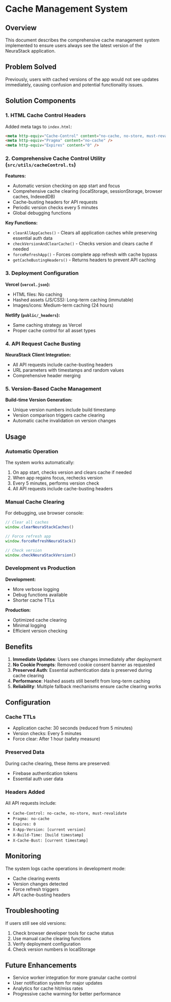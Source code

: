 # Cache Management System

## Overview

This document describes the comprehensive cache management system implemented to ensure users always see the latest version of the NeuraStack application.

## Problem Solved

Previously, users with cached versions of the app would not see updates immediately, causing confusion and potential functionality issues.

## Solution Components

### 1. HTML Cache Control Headers

Added meta tags to `index.html`:
```html
<meta http-equiv="Cache-Control" content="no-cache, no-store, must-revalidate" />
<meta http-equiv="Pragma" content="no-cache" />
<meta http-equiv="Expires" content="0" />
```

### 2. Comprehensive Cache Control Utility (`src/utils/cacheControl.ts`)

**Features:**
- Automatic version checking on app start and focus
- Comprehensive cache clearing (localStorage, sessionStorage, browser caches, IndexedDB)
- Cache-busting headers for API requests
- Periodic version checks every 5 minutes
- Global debugging functions

**Key Functions:**
- `clearAllAppCaches()` - Clears all application caches while preserving essential auth data
- `checkVersionAndClearCache()` - Checks version and clears cache if needed
- `forceRefreshApp()` - Forces complete app refresh with cache bypass
- `getCacheBustingHeaders()` - Returns headers to prevent API caching

### 3. Deployment Configuration

**Vercel (`vercel.json`):**
- HTML files: No caching
- Hashed assets (JS/CSS): Long-term caching (immutable)
- Images/icons: Medium-term caching (24 hours)

**Netlify (`public/_headers`):**
- Same caching strategy as Vercel
- Proper cache control for all asset types

### 4. API Request Cache Busting

**NeuraStack Client Integration:**
- All API requests include cache-busting headers
- URL parameters with timestamps and random values
- Comprehensive header merging

### 5. Version-Based Cache Management

**Build-time Version Generation:**
- Unique version numbers include build timestamp
- Version comparison triggers cache clearing
- Automatic cache invalidation on version changes

## Usage

### Automatic Operation

The system works automatically:
1. On app start, checks version and clears cache if needed
2. When app regains focus, rechecks version
3. Every 5 minutes, performs version check
4. All API requests include cache-busting headers

### Manual Cache Clearing

For debugging, use browser console:
```javascript
// Clear all caches
window.clearNeuraStackCaches()

// Force refresh app
window.forceRefreshNeuraStack()

// Check version
window.checkNeuraStackVersion()
```

### Development vs Production

**Development:**
- More verbose logging
- Debug functions available
- Shorter cache TTLs

**Production:**
- Optimized cache clearing
- Minimal logging
- Efficient version checking

## Benefits

1. **Immediate Updates**: Users see changes immediately after deployment
2. **No Cookie Prompts**: Removed cookie consent banner as requested
3. **Preserved Auth**: Essential authentication data is preserved during cache clearing
4. **Performance**: Hashed assets still benefit from long-term caching
5. **Reliability**: Multiple fallback mechanisms ensure cache clearing works

## Configuration

### Cache TTLs

- Application cache: 30 seconds (reduced from 5 minutes)
- Version checks: Every 5 minutes
- Force clear: After 1 hour (safety measure)

### Preserved Data

During cache clearing, these items are preserved:
- Firebase authentication tokens
- Essential auth user data

### Headers Added

All API requests include:
- `Cache-Control: no-cache, no-store, must-revalidate`
- `Pragma: no-cache`
- `Expires: 0`
- `X-App-Version: [current version]`
- `X-Build-Time: [build timestamp]`
- `X-Cache-Bust: [current timestamp]`

## Monitoring

The system logs cache operations in development mode:
- Cache clearing events
- Version changes detected
- Force refresh triggers
- API cache-busting headers

## Troubleshooting

If users still see old versions:
1. Check browser developer tools for cache status
2. Use manual cache clearing functions
3. Verify deployment configuration
4. Check version numbers in localStorage

## Future Enhancements

- Service worker integration for more granular cache control
- User notification system for major updates
- Analytics for cache hit/miss rates
- Progressive cache warming for better performance
